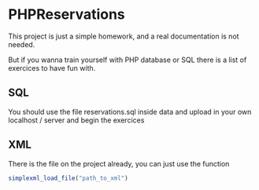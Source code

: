 # PHPReservations
This project is just a simple homework, and a real documentation is not needed.

But if you wanna train yourself with PHP database or SQL there is a list of exercices to have fun with.

## SQL
You should use the file reservations.sql inside data and upload in your own localhost / server and begin the exercices

## XML
There is the file on the project already, you can just use the function

```php
simplexml_load_file("path_to_xml")


